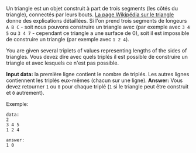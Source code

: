 <!-- #Triangles -->
Un triangle est un objet construit à part de trois segments (les côtés du triangle), connectés par leurs bouts.
[La page Wikipédia sur le triangle][wiki] donne des explications détaillées.
Si l'on prend trois segments de longeurs `A B C` - soit nous pouvons construire un triangle avec (par exemple avec `3 4 5` ou `3 4 7` - cependant ce triangle a une surface de 0), soit il est impossible de construire un triangle (par exemple avec `1 2 4`).

[wiki]: https://fr.wikipedia.org/wiki/Triangle

You are given several triplets of values representing lengths of the sides of triangles.
Vous devez dire avec quels triplés il est possible de construire un triangle et avec lesquels ce n'est pas possible.

**Input data:** la première ligne contient le nombre de triplés.
Les autres lignes contiennent les triplés eux-mêmes (chacun sur une ligne).
**Answer:** Vous devez retourner `1` ou `0` pour chaque triplé (`1` si le triangle peut être construit et `0`
autrement).

Exemple:

    data:
    2
    3 4 5
    1 2 4
    
    answer:
    1 0